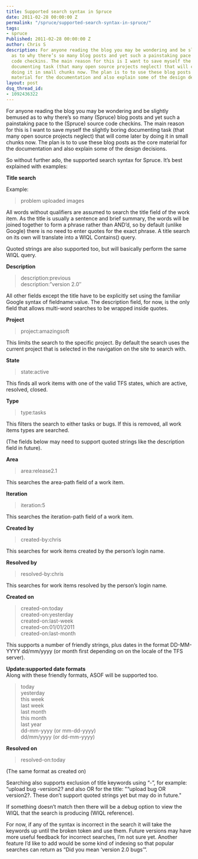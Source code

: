 ```yaml
---
title: Supported search syntax in Spruce
date: 2011-02-28 00:00:00 Z
permalink: "/spruce/supported-search-syntax-in-spruce/"
tags:
- spruce
Published: 2011-02-28 00:00:00 Z
author: Chris S
description: For anyone reading the blog you may be wondering and be slightly bemused
  as to why there’s so many blog posts and yet such a painstaking pace to the source
  code checkins. The main reason for this is I want to save myself the slightly boring
  documenting task (that many open source projects neglect) that will come later by
  doing it in small chunks now. The plan is to to use these blog posts as the core
  material for the documentation and also explain some of the design decisions.
layout: post
dsq_thread_id:
- 1092436322
---
```


For anyone reading the blog you may be wondering and be slightly bemused as to why there’s so many (Spruce) blog posts and yet such a painstaking pace to the (Spruce) source code checkins. The main reason for this is I want to save myself the slightly boring documenting task (that many open source projects neglect) that will come later by doing it in small chunks now. The plan is to to use these blog posts as the core material for the documentation and also explain some of the design decisions.

So without further ado, the supported search syntax for Spruce. It’s best explained with examples:

<!--more-->

**Title search**

Example: 

> problem uploaded images

All words without qualifiers are assumed to search the title field of the work item. As the title is usually a sentence and brief summary, the words will be joined together to form a phrase rather than AND’d, so by default (unlike Google) there is no need to enter quotes for the exact phrase. A title search on its own will translate into a WIQL Contains() query.

Quoted strings are also supported too, but will basically perform the same WIQL query.

**Description**

> description:previous  
> description:&#8221;version 2.0&#8243; 

All other fields except the title have to be explicitly set using the familiar Google syntax of fieldname:value. The description field, for now, is the only field that allows multi-word searches to be wrapped inside quotes.

**Project**

> project:amazingsoft 

This limits the search to the specific project. By default the search uses the current project that is selected in the navigation on the site to search with.

**State**

> state:active 

This finds all work items with one of the valid TFS states, which are active, resolved, closed.

**Type**

> type:tasks 

This filters the search to either tasks or bugs. If this is removed, all work items types are searched.

(The fields below may need to support quoted strings like the description field in future).

**Area**

> area:release2.1 

This searches the area-path field of a work item.

**Iteration**

> iteration:5 

This searches the iteration-path field of a work item.

**Created by**

> created-by:chris 

This searches for work items created by the person’s login name.

**Resolved by**

> resolved-by:chris 

This searches for work items resolved by the person’s login name.

**Created on**

> created-on:today   
> created-on:yesterday   
> created-on:last-week   
> created-on:01/01/2011   
> created-on:last-month 

This supports a number of friendly strings, plus dates in the format DD-MM-YYYY dd/mm/yyyy (or month first depending on on the locale of the TFS server).

**Update:supported date formats**   
Along with these friendly formats, ASOF will be supported too.

> today   
> yesterday   
> this week   
> last week   
> last month   
> this month   
> last year   
> dd-mm-yyyy (or mm-dd-yyyy)   
> dd/mm/yyyy (or dd-mm-yyyy) 

**Resolved on**

> resolved-on:today 

(The same format as created on)

Searching also supports exclusion of title keywords using “-”, for example: “upload bug -version2? and also OR for the title: "“upload bug OR version2?. These don’t support quoted strings yet but may do in future."

If something doesn’t match then there will be a debug option to view the WIQL that the search is producing (WIQL reference).

For now, if any of the syntax is incorrect in the search it will take the keywords up until the broken token and use them. Future versions may have more useful feedback for incorrect searches, I’m not sure yet. Another feature I’d like to add would be some kind of indexing so that popular searches can return as “Did you mean ‘version 2.0 bugs’”.